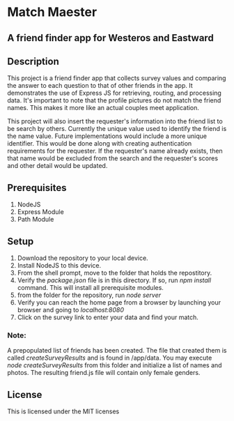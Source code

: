 # Match Maester 
## A friend finder app for Westeros and Eastward

## Description
This project is a friend finder app that collects survey values and comparing the answer to each question to that of other friends in the app.  It demonstrates the use of Express JS for retrieving, routing, and processing data. It's important to note that the profile pictures do not match the friend names. This makes it more like an actual couples meet application.

This project will also insert the requester's information into the friend list to be search by others. Currently the unique value used to identify the friend is the name value. Future implementations would include a more unique identifier. This would be done along with creating authentication requirements for the requester. If the requester's name already exists, then that name would be excluded from the search and the requester's scores and other detail would be updated.

## Prerequisites
1. NodeJS
2. Express Module
3. Path Module

## Setup
1. Download the repository to your local device.
2. Install NodeJS to this device.
3. From the shell prompt, move to the folder that holds the repostitory.
3. Verify the _package.json_ file is in this directory. If so, run _npm install_ command. This will install all prerequisite modules.
4. from the folder for the repository, run _node server_
5. Verify you can reach the home page from a browser by launching your browser and going to _localhost:8080_
6. Click on the survey link to enter your data and find your match.

### Note:
A prepopulated list of friends has been created. The file that created them is called _createSurveyResults_ and is found in /app/data. You may execute _node createSurveyResults_ from this folder and initialize a list of names and photos. The resulting friend.js file will contain only female genders.

## License
This is licensed under the MIT licenses

